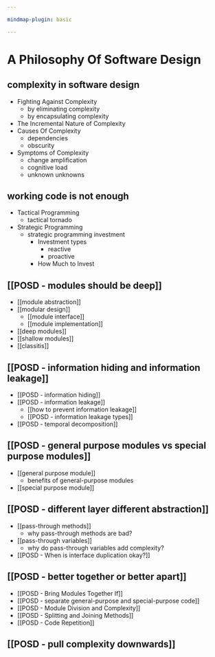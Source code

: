 ```yaml
---

mindmap-plugin: basic

---
```


# A Philosophy Of Software Design

## complexity in software design
- Fighting Against Complexity
    - by eliminating complexity
    - by encapsulating complexity
- The Incremental Nature of Complexity
- Causes Of Complexity
    - dependencies
    - obscurity
- Symptoms of Complexity
    - change amplification
    - cognitive load
    - unknown unknowns

## working code is not enough
- Tactical Programming
    - tactical tornado
- Strategic Programming
    - strategic programming investment
        - Investment types
            - reactive
            - proactive
        - How Much to Invest

## [[POSD - modules should be deep]]
- [[module abstraction]]
- [[modular design]]
    - [[module interface]]
    - [[module implementation]]
- [[deep modules]]
- [[shallow modules]]
- [[classitis]]

## [[POSD - information hiding and information leakage]]
- [[POSD - information hiding]]
- [[POSD - information leakage]]
    - [[how to prevent information leakage]]
    - [[POSD - information leakage types]]
- [[POSD - temporal decomposition]]

## [[POSD - general purpose modules vs special purpose modules]]
- [[general purpose module]]
    - benefits of general-purpose modules
- [[special purpose module]]

## [[POSD - different layer different abstraction]]
- [[pass-through methods]]
    - why pass-through methods are bad?
- [[pass-through variables]]
    - why do pass-through variables add complexity?
- [[POSD - When is interface duplication okay?]]

## [[POSD - better together or better apart]]
- [[POSD - Bring Modules Together If]]
- [[POSD - separate general-purpose and special-purpose code]]
- [[POSD - Module Division and Complexity]]
- [[POSD - Splitting and Joining Methods]]
- [[POSD - Code Repetition]]

## [[POSD - pull complexity downwards]]